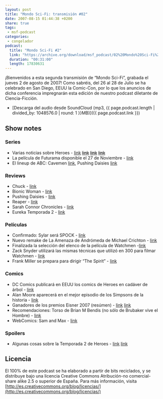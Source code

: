 ```yaml
---
layout: post
title: "Mondo Sci-Fi: transmisión #02"
date: 2007-08-15 01:44:38 +0200
share: true
tags:
 - msf-podcast
categories:
 - congelador
podcast:
  title: "Mondo Sci-Fi #2"
  link: "https://archive.org/download/msf_podcast/02%20Mondo%20Sci-Fi%20%232.mp3"
  duration: "00:31:00"
  length: 17830631
---
```


¡Bienvenidos a esta segunda transmisión de “Mondo Sci-Fi”, grabada el jueves 2 de agosto de 2007!
Como sabréis, del 26 al 28 de Julio se ha celebrado en San Diego, EEUU la Comic-Con, por lo que los anuncios de dicha conferencia impregnarán esta edición de nuestro podcast diletante de Ciencia-Ficción.

- [Descarga del audio desde SoundCloud (mp3, {{ page.podcast.length | divided_by: 1048576.0 | round: 1 }}MB)]({{ page.podcast.link }})

## Show notes

### Series
- Varias noticias sobre Heroes - [link](http://web.archive.org/web/20071205112305/http://weblogs.variety.com/thompsononhollywood/2007/07/comic-con-heroe.html) ~~[link]()~~ ~~[link]()~~ ~~[link]()~~
- La película de Futurama disponible el 27 de Noviembre - [link](http://web.archive.org/web/20071019043533/http://www.tvsquad.com/2007/07/28/comic-con-futurama-panel-report/)
- El lineup de ABC: Cavemen [link](https://en.wikipedia.org/wiki/Cavemen_(TV_series)), Pushing Daisies [link](http://www.sliceofscifi.com/2007/07/25/facts-and-rumors-from-hollywood/)

### Reviews
- Chuck - [link](https://en.wikipedia.org/wiki/Chuck_(TV_series))
- Bionic Woman - [link](https://en.wikipedia.org/wiki/Bionic_Woman_(2007_TV_series))
- Pushing Daisies - [link](https://en.wikipedia.org/wiki/Pushing_Daisies)
- Reaper - [link](https://en.wikipedia.org/wiki/Reaper_(TV_series))
- Sarah Connor Chronicles - [link](https://en.wikipedia.org/wiki/Terminator:_The_Sarah_Connor_Chronicles)
- Eureka Temporada 2 - [link](https://en.wikipedia.org/wiki/List_of_Eureka_episodes#Season_2_.282007.29)

### Películas
- Confirmado: Sylar será SPOCK - [link](http://www.sliceofscifi.com/2007/07/27/abrams-has-his-spock/)
- Nuevo remake de La Amenaza de Andrómeda de Michael Crichton - [link](http://www.sliceofscifi.com/2007/07/26/michael-crichtons-andromeda-strain-comes-to-ae/)
- Finalizada la selección del elenco de la película de Watchmen -[link](https://www.comicbookmovie.com/watchmen/the-watchmen-assemble-a3781)
- Zack Snyder utilizará las mismas técnicas que utilizó en 300 para filmar Watchmen - [link](https://www.comicbookmovie.com/watchmen/watchmen-filmed-in-300-style-a3800)
- Frank Miller se prepara para dirigir “The Spirit” - [link](https://www.comicbookmovie.com/the_spirit/miller-preps-the-spirit-a3782)

### Comics
- DC Comics publicará en EEUU los comics de Heroes en cadáver de árbol - [link](https://en.wikipedia.org/wiki/List_of_Heroes_graphic_novels)
- Alan Moore aparecerá en el mejor episodio de los Simpsons de la historia - [link](http://web.archive.org/web/20071012031104/http://popwatch.ew.com/popwatch/2007/07/simpsons-comic-.html)
- Ganadores de los premios Eisner 2007 (resúmen) - [link](http://www.lacarceldepapel.com/2007/07/28/and-the-winners-are/) [link](http://web.archive.org/web/20071014004836/http://www.comic-con.org/cci/cci_eisners_main.shtml)
- Recomendaciones: Torso de Brian M Bendis (no sólo de Brubaker vive el Hombre) - [link](https://en.wikipedia.org/wiki/Torso_(Image_Comics))
- WebComics: Sam and Max - [link](http://web.archive.org/web/20071028133323/http://www.telltalegames.com/community/comics/samandmax/)

### Spoilers
- Algunas cosas sobre la Temporada 2 de Heroes - [link](http://www.sliceofscifi.com/2007/07/31/kaito-has-hero-powers/) [link](http://web.archive.org/web/20071103005235/http://www.heroes-spain.com/spoilers/spoilers.php)

## Licencia
El 100% de este podcast se ha elaborado a partir de bits reciclados, y se distribuye bajo una licencia Creative Commons Atribución-no comercial-share alike 2.5 o superior de España. Para más información, visita [http://es.creativecommons.org/blog/licencias/](http://es.creativecommons.org/blog/licencias/)

